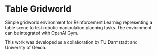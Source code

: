 # Table Gridworld
Simple gridworld environment for Reinforcement Learning representing a table scene to test robotic manipulation planning tasks. The environment can be integrated with OpenAI Gym.

This work was developed as a collaboration by TU Darmstadt and University of Genoa.
